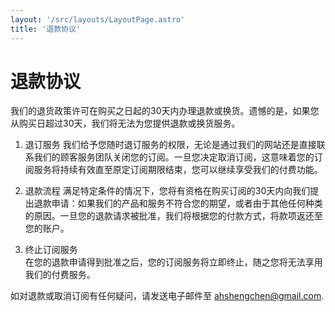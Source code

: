 ```yaml
---
layout: '/src/layouts/LayoutPage.astro'
title: '退款协议'
---
```

# 退款协议
我们的退货政策许可在购买之日起的30天内办理退款或换货。遗憾的是，如果您从购买日超过30天，我们将无法为您提供退款或换货服务。	

1. 退订服务	
我们给予您随时退订服务的权限，无论是通过我们的网站还是直接联系我们的顾客服务团队关闭您的订阅。一旦您决定取消订阅，这意味着您的订阅服务将持续有效直至原定订阅期限结束，您可以继续享受我们的付费功能。	

2. 退款流程	
满足特定条件的情况下，您将有资格在购买订阅的30天内向我们提出退款申请：如果我们的产品和服务不符合您的期望，或者由于其他任何种类的原因。一旦您的退款请求被批准，我们将根据您的付款方式，将款项返还至您的账户。	

3. 终止订阅服务	
在您的退款申请得到批准之后，您的订阅服务将立即终止，随之您将无法享用我们的付费服务。	

如对退款或取消订阅有任何疑问，请发送电子邮件至 ahshengchen@gmail.com.  